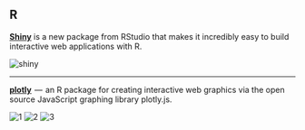 ## R

[**Shiny**](https://github.com/rstudio/shiny) is a new package from RStudio that makes it incredibly easy to build interactive web applications with R.

![shiny](https://cdn-images-1.medium.com/max/720/0*zbuzdqFqY_qyeB6b.png)

---
[**plotly**](https://medium.com/@likid.geimfari/the-list-of-interesting-open-source-projects-2daaa2153f7c#.str9sn2ep)  —  an R package for creating interactive web graphics via the open source JavaScript graphing library plotly.js.

![1](https://cdn-images-1.medium.com/max/720/0*qKFhFOHQDC3ilPYB.)
![2](https://cdn-images-1.medium.com/max/720/0*lgkWbqk4NNUdQUYo.)
![3](https://cdn-images-1.medium.com/max/720/0*CpPpyI96hTsYRcGr.)

